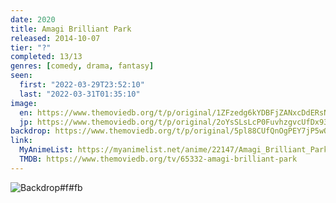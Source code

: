 ```yaml
---
date: 2020
title: Amagi Brilliant Park
released: 2014-10-07
tier: "?"
completed: 13/13
genres: [comedy, drama, fantasy]
seen:
  first: "2022-03-29T23:52:10"
  last: "2022-03-31T01:35:10"
image:
  en: https://www.themoviedb.org/t/p/original/1ZFzedg6kYDBFjZANxcDdERsN08.jpg
  jp: https://www.themoviedb.org/t/p/original/2oYsSLsLcP0FuvhzgvcUfDx93N8.jpg
backdrop: https://www.themoviedb.org/t/p/original/5pl88CUfQnOgPEY7jP5wORX4Kc0.jpg
link:
  MyAnimeList: https://myanimelist.net/anime/22147/Amagi_Brilliant_Park
  TMDB: https://www.themoviedb.org/tv/65332-amagi-brilliant-park
---
```


![Backdrop#f#fb](https://www.themoviedb.org/t/p/original/lvBdVlkEqzq6rCu0VQo3UFpdvxP.jpg "Source: TMDB")

